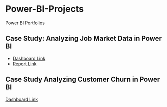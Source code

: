 # Power-BI-Projects
Power BI Portfolios

## Case Study: Analyzing Job Market Data in Power BI
- [Dashboard Link](https://app.powerbi.com/view?r=eyJrIjoiZjUyZDIzYWEtNWJkZC00NDdiLTk1ZTYtNDU1NzBhM2ViYzg2IiwidCI6IjdhZTdkZWI5LTRjYTYtNDc2NC1hYjhjLThlNzEyODNlZGUyZiJ9)
- [Report Link](https://medium.com/@obalanatosin16/case-study-analyzing-job-market-data-in-power-bi-f24c6d13a99d)

## Case Study Analyzing Customer Churn in Power BI 
[Dashboard Link](https://app.powerbi.com/view?r=eyJrIjoiMzY5ZGMzODQtMjNiMy00ZjJkLWFhZDQtYTk5ZmY1ZDAzOTcwIiwidCI6IjdhZTdkZWI5LTRjYTYtNDc2NC1hYjhjLThlNzEyODNlZGUyZiJ9)
